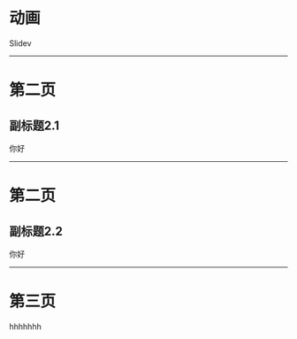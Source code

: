 # 动画

<div
  v-motion
  :initial="{ x: -80 }"
  :enter="{ x: 0 }">
  Slidev
</div>

---

# 第二页

## 副标题2.1

你好

---

# 第二页

## 副标题2.2

你好

---

# 第三页

hhhhhhh

